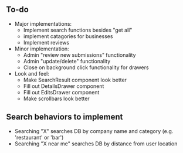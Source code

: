 ## To-do

- Major implementations:
  - Implement search functions besides "get all"
  - implement catagories for businesses
  - Implement reviews
- Minor implementation:
  - Admin "review new submissions" functionality
  - Admin "update/delete" functionality
  - Close on background click functionality for drawers
- Look and feel:
  - Make SearchResult component look better
  - Fill out DetailsDrawer component
  - Fill out EditsDrawer component
  - Make scrollbars look better

## Search behaviors to implement

- Searching "X" searches DB by company name and category (e.g. 'restaurant' or 'bar')
- Searching "X near me" searches DB by distance from user location
